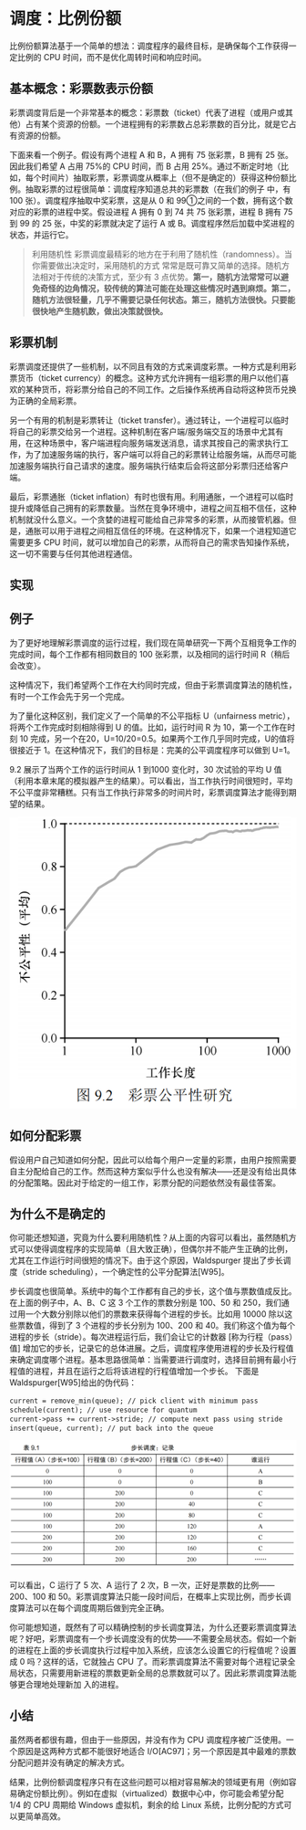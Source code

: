 # 调度：比例份额

比例份额算法基于一个简单的想法：调度程序的最终目标，是确保每个工作获得一定比例的 CPU 时间，而不是优化周转时间和响应时间。

## 基本概念：彩票数表示份额

彩票调度背后是一个非常基本的概念：彩票数（ticket）代表了进程（或用户或其他）占有某个资源的份额。一个进程拥有的彩票数占总彩票数的百分比，就是它占有资源的份额。

下面来看一个例子。假设有两个进程 A 和 B，A 拥有 75 张彩票，B 拥有 25 张。因此我们希望 A 占用 75%的 CPU 时间，而 B 占用 25%。通过不断定时地（比如，每个时间片）抽取彩票，彩票调度从概率上（但不是确定的）获得这种份额比例。抽取彩票的过程很简单：调度程序知道总共的彩票数（在我们的例子
中，有 100 张）。调度程序抽取中奖彩票，这是从 0 和 99①之间的一个数，拥有这个数对应的彩票的进程中奖。假设进程 A 拥有 0 到 74 共 75 张彩票，进程 B 拥有 75 到 99 的 25 张，中奖的彩票就决定了运行 A 或 B。调度程序然后加载中奖进程的状态，并运行它。

>利用随机性
>彩票调度最精彩的地方在于利用了随机性（randomness）。当你需要做出决定时，采用随机的方式
常常是既可靠又简单的选择。随机方法相对于传统的决策方式，至少有 3 点优势。**第一，随机方法常常可以避免奇怪的边角情况，较传统的算法可能在处理这些情况时遇到麻烦。第二，随机方法很轻量，几乎不需要记录任何状态。第三，随机方法很快。只要能很快地产生随机数，做出决策就很快。**

## 彩票机制

彩票调度还提供了一些机制，以不同且有效的方式来调度彩票。一种方式是利用彩票货币（ticket currency）的概念。这种方式允许拥有一组彩票的用户以他们喜欢的某种货币，将彩票分给自己的不同工作。之后操作系统再自动将这种货币兑换为正确的全局彩票。

另一个有用的机制是彩票转让（ticket transfer）。通过转让，一个进程可以临时将自己的彩票交给另一个进程。这种机制在客户端/服务端交互的场景中尤其有用，在这种场景中，客户端进程向服务端发送消息，请求其按自己的需求执行工作，为了加速服务端的执行，客户端可以将自己的彩票转让给服务端，从而尽可能加速服务端执行自己请求的速度。服务端执行结束后会将这部分彩票归还给客户端。

最后，彩票通胀（ticket inflation）有时也很有用。利用通胀，一个进程可以临时提升或降低自己拥有的彩票数量。当然在竞争环境中，进程之间互相不信任，这种机制就没什么意义。一个贪婪的进程可能给自己非常多的彩票，从而接管机器。但是，通胀可以用于进程之间相互信任的环境。在这种情况下，如果一个进程知道它需要更多 CPU 时间，就可以增加自己的彩票，从而将自己的需求告知操作系统，这一切不需要与任何其他进程通信。

## 实现

## 例子
为了更好地理解彩票调度的运行过程，我们现在简单研究一下两个互相竞争工作的完成时间，每个工作都有相同数目的 100 张彩票，以及相同的运行时间 R（稍后会改变）。

这种情况下，我们希望两个工作在大约同时完成，但由于彩票调度算法的随机性，有时一个工作会先于另一个完成。

为了量化这种区别，我们定义了一个简单的不公平指标 U（unfairness metric），将两个工作完成时刻相除得到 U 的值。比如，运行时间 R 为 10，第一个工作在时刻 10 完成，另一个在20，U=10/20=0.5。如果两个工作几乎同时完成，U的值将很接近于 1。在这种情况下，我们的目标是：完美的公平调度程序可以做到 U=1。

9.2 展示了当两个工作的运行时间从 1 到1000 变化时，30 次试验的平均 U 值（利用本章末尾的模拟器产生的结果）。可以看出，当工作执行时间很短时，平均不公平度非常糟糕。只有当工作执行非常多的时间片时，彩票调度算法才能得到期望的结果。

![](markdown_import_image/import-2022-12-17-18-42-28.png)

## 如何分配彩票

假设用户自己知道如何分配，因此可以给每个用户一定量的彩票，由用户按照需要自主分配给自己的工作。然而这种方案似乎什么也没有解决——还是没有给出具体的分配策略。因此对于给定的一组工作，彩票分配的问题依然没有最佳答案。

## 为什么不是确定的

你可能还想知道，究竟为什么要利用随机性？从上面的内容可以看出，虽然随机方式可以使得调度程序的实现简单（且大致正确），但偶尔并不能产生正确的比例，尤其在工作运行时间很短的情况下。由于这个原因，Waldspurger 提出了步长调度（stride scheduling），一个确定性的公平分配算法[W95]。

步长调度也很简单。系统中的每个工作都有自己的步长，这个值与票数值成反比。在上面的例子中，A、B、C 这 3 个工作的票数分别是 100、50 和 250，我们通过用一个大数分别除以他们的票数来获得每个进程的步长。比如用 10000 除以这些票数值，得到了 3 个进程的步长分别为 100、200 和 40。我们称这个值为每个进程的步长（stride）。每次进程运行后，我们会让它的计数器 [称为行程（pass）值] 增加它的步长，记录它的总体进展。之后，调度程序使用进程的步长及行程值来确定调度哪个进程。基本思路很简单：当需要进行调度时，选择目前拥有最小行程值的进程，并且在运行之后将该进程的行程值增加一个步长。
下面是 Waldspurger[W95]给出的伪代码：

```
current = remove_min(queue); // pick client with minimum pass 
schedule(current); // use resource for quantum 
current->pass += current->stride; // compute next pass using stride 
insert(queue, current); // put back into the queue
```

![](markdown_import_image/import-2022-12-17-18-47-45.png)

可以看出，C 运行了 5 次、A 运行了 2 次，B 一次，正好是票数的比例——200、100 和 50。彩票调度算法只能一段时间后，在概率上实现比例，而步长调度算法可以在每个调度周期后做到完全正确。

你可能想知道，既然有了可以精确控制的步长调度算法，为什么还要彩票调度算法呢？好吧，彩票调度有一个步长调度没有的优势——不需要全局状态。假如一个新的进程在上面的步长调度执行过程中加入系统，应该怎么设置它的行程值呢？设置成 0 吗？这样的话，它就独占 CPU 了。而彩票调度算法不需要对每个进程记录全局状态，只需要用新进程的票数更新全局的总票数就可以了。因此彩票调度算法能够更合理地处理新加
入的进程。

## 小结

虽然两者都很有趣，但由于一些原因，并没有作为 CPU 调度程序被广泛使用。一个原因是这两种方式都不能很好地适合 I/O[AC97]；另一个原因是其中最难的票数分配问题并没有确定的解决方式。

结果，比例份额调度程序只有在这些问题可以相对容易解决的领域更有用（例如容易确定份额比例）。例如在虚拟（virtualized）数据中心中，你可能会希望分配 1/4 的 CPU 周期给 Windows 虚拟机，剩余的给 Linux 系统，比例分配的方式可以更简单高效。